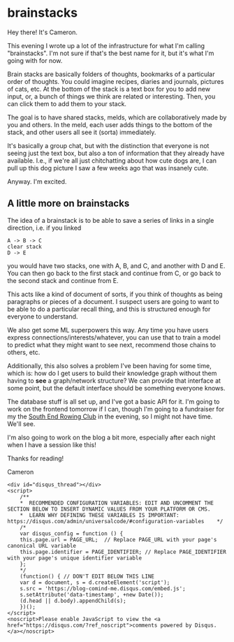 # brainstacks

Hey there! It's Cameron.

This evening I wrote up a lot of the infrastructure for what I'm calling "brainstacks". I'm not sure if that's the best name for it, but it's what I'm going with for now.

Brain stacks are basically folders of thoughts, bookmarks of a particular order of thoughts. You could
imagine recipes, diaries and journals, pictures of cats, etc. At the bottom of the stack is a text box
for you to add new input, or, a bunch of things we think are related or interesting. Then, you can click them to 
add them to your stack.

The goal is to have shared stacks, melds, which are collaboratively made by you and others. In the meld,
each user adds things to the bottom of the stack, and other users all see it (sorta) immediately. 

It's basically a group chat, but with the distinction that everyone is not seeing just the text box, but also 
a ton of information that they already have available. I.e., if we're all just chitchatting about how cute
dogs are, I can pull up this dog picture I saw a few weeks ago that was insanely cute.

Anyway. I'm excited.

## A little more on brainstacks

The idea of a brainstack is to be able to save a series of links in a single direction, i.e. if you linked

```
A -> B -> C
clear stack
D -> E
```

you would have two stacks, one with A, B, and C, and another with D and E. You can then go back to the first stack and continue from C, or go back to the second stack and continue from E.

This acts like a kind of document of sorts,
if you think of thoughts as being paragraphs or pieces of a document.
I suspect users are going to want to be able to do a particular recall
thing, and this is structured enough for everyone to understand.

We also get some ML superpowers this way. Any time you have users express connections/interests/whatever, you can use that to train a model to predict what they might want to see next, recommend those chains to others, etc.

Additionally, this also solves a problem I've been having for some time, which is: how do I get users to build their knowledge graph without them having to **see** a graph/network structure? We can provide that interface at some point, but the default interface should be something everyone knows. 

The database stuff is all set up, and I've got a basic API for it. I'm going to work on the frontend tomorrow if I can, though I'm going
to a fundraiser for my the [South End Rowing Club](https://serc.com) in the evening, so I might not have time. We'll see.

I'm also going to work on the blog a bit more, especially after each night when I have a session like this!

Thanks for reading!

Cameron

~~~
<div id="disqus_thread"></div>
<script>
    /**
    *  RECOMMENDED CONFIGURATION VARIABLES: EDIT AND UNCOMMENT THE SECTION BELOW TO INSERT DYNAMIC VALUES FROM YOUR PLATFORM OR CMS.
    *  LEARN WHY DEFINING THESE VARIABLES IS IMPORTANT: https://disqus.com/admin/universalcode/#configuration-variables    */
    /*
    var disqus_config = function () {
    this.page.url = PAGE_URL;  // Replace PAGE_URL with your page's canonical URL variable
    this.page.identifier = PAGE_IDENTIFIER; // Replace PAGE_IDENTIFIER with your page's unique identifier variable
    };
    */
    (function() { // DON'T EDIT BELOW THIS LINE
    var d = document, s = d.createElement('script');
    s.src = 'https://blog-comind-me.disqus.com/embed.js';
    s.setAttribute('data-timestamp', +new Date());
    (d.head || d.body).appendChild(s);
    })();
</script>
<noscript>Please enable JavaScript to view the <a href="https://disqus.com/?ref_noscript">comments powered by Disqus.</a></noscript>
~~~